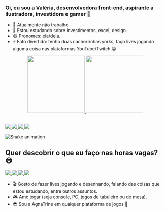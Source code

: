 ### Oi, eu sou a Valéria, desenvolvedora front-end, aspirante a ilustradora, investidora e gamer 👋

- 🔭 Atualmente não trabalho
- 🌱 Estou estudando sobre investimentos, excel, design.
- 😄 Pronomes: ela/dela.
- ⚡ Fato divertido: tenho duas cachorrinhas yorks, faço lives jogando alguma coisa nas plataformas YouTube/Twitch 😁

<div align="center">
  <a href="https://github.com/valeriatlcarvalho">
  <img height="180em" src="https://github-readme-stats.vercel.app/api?username=valeriatlcarvalho&show_icons=true&theme=panda&include_all_commits=true&count_private=true" />
  <img height="180em" src="https://github-readme-stats.vercel.app/api/top-langs/?username=valeriatlcarvalho&layout=compact&langs_count=6&theme=dracula" />
</div>

##

<div>
  <a href = "mailto:valeriatlcarvalhodev@gmail.com">
    <img src="https://img.shields.io/badge/Gmail-D14836?style=for-the-badge&logo=gmail&logoColor=white" target="_blank" />
  </a>
  <a href="https://www.linkedin.com/in/valeriatlcarvalho" target="_blank">
    <img src="https://img.shields.io/badge/-LinkedIn-%230077B5?style=for-the-badge&logo=linkedin&logoColor=white" target="_blank" />
  </a>
  <a href="https://community.atlassian.com/t5/user/viewprofilepage/user-id/4681040" target="_blank">
    <img src="https://img.shields.io/badge/Bitbucket-330F63?style=for-the-badge&logo=bitbucket&logoColor=white" target="_blank" />
  </a>
  <a href="https://gitlab.com/valeriatlcarvalho" target="_blank">
    <img src="https://img.shields.io/badge/GitLab-330F63?style=for-the-badge&logo=gitlab&logoColor=white" target="_blank" />
  </a>
</div>

![Snake animation](https://github.com/valeriatlcarvalho/valeriatlcarvalho/blob/output/github-contribution-grid-snake.svg)

  
## Quer descobrir o que eu faço nas horas vagas? 😅
  
<div>
  <a href = "mailto:agnatrine@gmail.com">
    <img src="https://img.shields.io/badge/Gmail-D14836?style=for-the-badge&logo=gmail&logoColor=white" target="_blank" />
  </a>
  <a href="https://www.instagram.com/agnatrine" target="_blank">
    <img src="https://img.shields.io/badge/-Instagram-%23E4405F?style=for-the-badge&logo=instagram&logoColor=white" target="_blank" />
  </a>
  <a href="https://www.youtube.com/@agnatrine" target="_blank">
    <img src="https://img.shields.io/badge/YouTube-FF0000?style=for-the-badge&logo=youtube&logoColor=white" target="_blank" />
  </a>
 	<a href="https://www.twitch.tv/agnatrine" target="_blank">
    <img src="https://img.shields.io/badge/Twitch-9146FF?style=for-the-badge&logo=twitch&logoColor=white" target="_blank" />
  </a>
</div>

 
  - 🎬 Gosto de fazer lives jogando e desenhando, falando das coisas que estou estudando, entre outros assuntos.
  - 🎮 Amo jogar (seja console, PC, jogos de tabuleiro ou de mesa).
  - 😎 Sou a AgnaTrine em qualquer plataforma de jogos 💜
  
